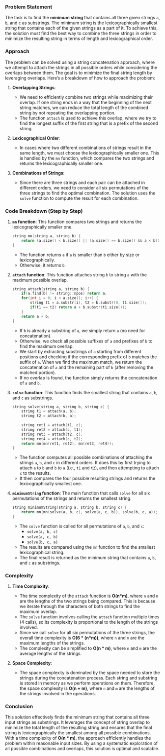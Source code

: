 ### Problem Statement

The task is to find the **minimum string** that contains all three given strings `a`, `b`, and `c` as substrings. The minimum string is the lexicographically smallest string that contains each of the given strings as a part of it. To achieve this, the solution must find the best way to combine the three strings in order to minimize the resulting string in terms of length and lexicographical order.

### Approach

The problem can be solved using a string concatenation approach, where we attempt to attach the strings in all possible orders while considering the overlaps between them. The goal is to minimize the final string length by leveraging overlaps. Here’s a breakdown of how to approach the problem:

1. **Overlapping Strings**: 
   - We need to efficiently combine two strings while maximizing their overlap. If one string ends in a way that the beginning of the next string matches, we can reduce the total length of the combined string by not repeating the overlapping portion.
   - The function `attach` is used to achieve this overlap, where we try to find the longest suffix of the first string that is a prefix of the second string.

2. **Lexicographical Order**:
   - In cases where two different combinations of strings result in the same length, we must choose the lexicographically smaller one. This is handled by the `mn` function, which compares the two strings and returns the lexicographically smaller one.

3. **Combinations of Strings**:
   - Since there are three strings and each pair can be attached in different orders, we need to consider all six permutations of the three strings to find the optimal combination. The solution uses the `solve` function to compute the result for each combination.

### Code Breakdown (Step by Step)

1. **`mn` function**: 
   This function compares two strings and returns the lexicographically smaller one.
   ```cpp
   string mn(string a, string b) {
       return (a.size() < b.size() || (a.size() == b.size() && a < b)) ? a : b;
   }
   ```
   - The function returns `a` if `a` is smaller than `b` either by size or lexicographically.
   - Otherwise, it returns `b`.

2. **`attach` function**: 
   This function attaches string `b` to string `a` with the maximum possible overlap.
   ```cpp
   string attach(string a, string b) {
       if(a.find(b) != string::npos) return a;
       for(int i = 0; i < a.size(); i++) {
           string t1 = a.substr(i), t2 = b.substr(0, t1.size());
           if(t1 == t2) return a + b.substr(t1.size());
       }
       return a + b;
   }
   ```
   - If `b` is already a substring of `a`, we simply return `a` (no need for concatenation).
   - Otherwise, we check all possible suffixes of `a` and prefixes of `b` to find the maximum overlap.
   - We start by extracting substrings of `a` starting from different positions and checking if the corresponding prefix of `b` matches the suffix of `a`. When we find the maximum match, we return the concatenation of `a` and the remaining part of `b` (after removing the matched portion).
   - If no overlap is found, the function simply returns the concatenation of `a` and `b`.

3. **`solve` function**:
   This function finds the smallest string that contains `a`, `b`, and `c` as substrings.
   ```cpp
   string solve(string a, string b, string c) {
       string t1 = attach(a, b);
       string t2 = attach(b, a);
       
       string ret1 = attach(t1, c);
       string ret2 = attach(c, t1);
       string ret3 = attach(t2, c);
       string ret4 = attach(c, t2);        
       return mn(mn(ret1, ret2), mn(ret3, ret4));
   }
   ```
   - The function computes all possible combinations of attaching the strings `a`, `b`, and `c` in different orders. It does this by first trying to attach `a` to `b` and `b` to `a` (i.e., `t1` and `t2`), and then attempting to attach `c` to the results.
   - It then compares the four possible resulting strings and returns the lexicographically smallest one.

4. **`minimumString` function**:
   The main function that calls `solve` for all six permutations of the strings and returns the smallest string.
   ```cpp
   string minimumString(string a, string b, string c) {
       return mn(mn(solve(a, b, c), solve(a, c, b)), solve(b, c, a));
   }
   ```
   - The `solve` function is called for all permutations of `a`, `b`, and `c`:
     - `solve(a, b, c)`
     - `solve(a, c, b)`
     - `solve(b, c, a)`
   - The results are compared using the `mn` function to find the smallest lexicographical string.
   - The final result is returned as the minimum string that contains `a`, `b`, and `c` as substrings.

### Complexity

1. **Time Complexity**:
   - The time complexity of the `attach` function is **O(n*m)**, where `n` and `m` are the lengths of the two strings being compared. This is because we iterate through the characters of both strings to find the maximum overlap.
   - The `solve` function involves calling the `attach` function multiple times (4 calls), so its complexity is proportional to the length of the strings involved.
   - Since we call `solve` for all six permutations of the three strings, the overall time complexity is **O(6 * (n*m))**, where `n` and `m` are the maximum lengths of the strings.
   - The complexity can be simplified to **O(n * m)**, where `n` and `m` are the average lengths of the strings.

2. **Space Complexity**:
   - The space complexity is dominated by the space needed to store the strings during the concatenation process. Each string and substring is stored in memory as we perform operations on them. Therefore, the space complexity is **O(n + m)**, where `n` and `m` are the lengths of the strings involved in the operations.

### Conclusion

This solution effectively finds the minimum string that contains all three input strings as substrings. It leverages the concept of string overlap to minimize the total length of the resulting string and ensures that the final string is lexicographically the smallest among all possible combinations. With a time complexity of **O(n * m)**, the approach efficiently handles the problem within reasonable input sizes. By using a systematic exploration of all possible combinations and overlaps, this solution is optimal and scalable.